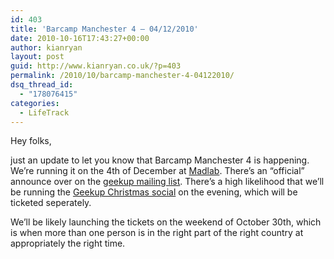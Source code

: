 ```yaml
---
id: 403
title: 'Barcamp Manchester 4 – 04/12/2010'
date: 2010-10-16T17:43:27+00:00
author: kianryan
layout: post
guid: http://www.kianryan.co.uk/?p=403
permalink: /2010/10/barcamp-manchester-4-04122010/
dsq_thread_id:
  - "178076415"
categories:
  - LifeTrack
---
```

Hey folks,

just an update to let you know that Barcamp Manchester 4 is happening. We’re running it on the 4th of December at [Madlab](http://madlab.org.uk/). There’s an “official” announce over on the [geekup mailing list](http://groups.google.com/group/geekup/browse_thread/thread/c96af1fe3430d5c2). There’s a high likelihood that we’ll be running the [Geekup Christmas social](http://www.flickr.com/photos/simplified/3108348795/in/photostream/) on the evening, which will be ticketed seperately.

We’ll be likely launching the tickets on the weekend of October 30th, which is when more than one person is in the right part of the right country at appropriately the right time.